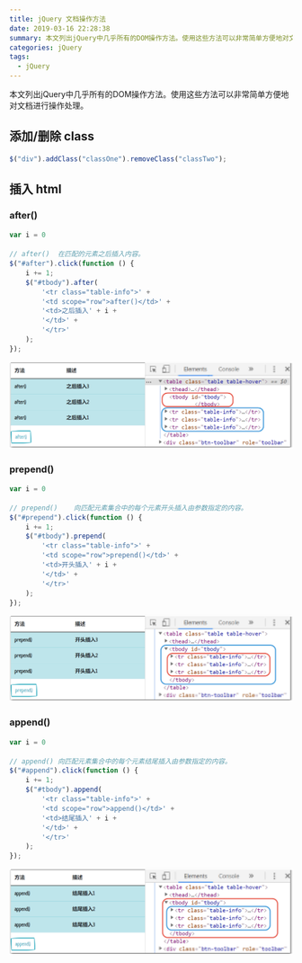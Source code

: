 ```yaml
---
title: jQuery 文档操作方法
date: 2019-03-16 22:28:38
summary: 本文列出jQuery中几乎所有的DOM操作方法。使用这些方法可以非常简单方便地对文档进行操作处理。
categories: jQuery
tags: 
  - jQuery
---
```


本文列出jQuery中几乎所有的DOM操作方法。使用这些方法可以非常简单方便地对文档进行操作处理。

## 添加/删除 class

```javascript
$("div").addClass("classOne").removeClass("classTwo");
```

## 插入 html

### after()

```javascript
var i = 0

// after()	在匹配的元素之后插入内容。
$("#after").click(function () {
    i += 1;
    $("#tbody").after(
        '<tr class="table-info">' +
        '<td scope="row">after()</td>' +
        '<td>之后插入' + i +
        '</td>' +
        '</tr>'
    );
});
```

![Brother Element](jqueryDocOperation/after.png)

### prepend()

```javascript
var i = 0

// prepend()	向匹配元素集合中的每个元素开头插入由参数指定的内容。
$("#prepend").click(function () {
    i += 1;
    $("#tbody").prepend(
        '<tr class="table-info">' +
        '<td scope="row">prepend()</td>' +
        '<td>开头插入' + i +
        '</td>' +
        '</tr>'
    );
});
```

![Child Element](jqueryDocOperation/prepend.png)

### append()

```javascript
var i = 0

// append()	向匹配元素集合中的每个元素结尾插入由参数指定的内容。
$("#append").click(function () {
    i += 1;
    $("#tbody").append(
        '<tr class="table-info">' +
        '<td scope="row">append()</td>' +
        '<td>结尾插入' + i +
        '</td>' +
        '</tr>'
    );
});
```

![Child Element](jqueryDocOperation/append.png)
